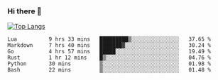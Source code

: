 ### Hi there 👋

<!--
**3Xpl0it3r/3Xpl0it3r** is a ✨ _special_ ✨ repository because its `README.md` (this file) appears on your GitHub profile.

Here are some ideas to get you started:

- 🔭 I’m currently working on ...
- 🌱 I’m currently learning ...
- 👯 I’m looking to collaborate on ...
- 🤔 I’m looking for help with ...
- 💬 Ask me about ...
- 📫 How to reach me: ...
- 😄 Pronouns: ...
- ⚡ Fun fact: ...
-->


[![Top Langs](https://github-readme-stats.vercel.app/api/top-langs/?username=3Xpl0it3r&layout=compact)](https://github.com/3Xpl0it3r/3Xpl0it3r)

<!--START_SECTION:waka-->

```text
Lua          9 hrs 33 mins   █████████▒░░░░░░░░░░░░░░░   37.65 %
Markdown     7 hrs 40 mins   ███████▓░░░░░░░░░░░░░░░░░   30.24 %
Go           4 hrs 57 mins   █████░░░░░░░░░░░░░░░░░░░░   19.49 %
Rust         1 hr 12 mins    █▒░░░░░░░░░░░░░░░░░░░░░░░   04.76 %
Python       30 mins         ▒░░░░░░░░░░░░░░░░░░░░░░░░   01.98 %
Bash         22 mins         ▒░░░░░░░░░░░░░░░░░░░░░░░░   01.48 %
```

<!--END_SECTION:waka-->
